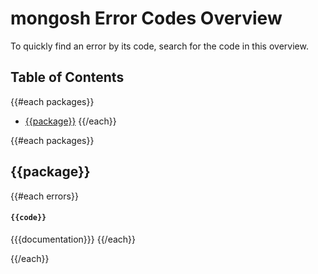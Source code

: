 # mongosh Error Codes Overview

To quickly find an error by its code, search for the code in this overview.

## Table of Contents
{{#each packages}}
* [{{package}}](#{{package}})
{{/each}}

{{#each packages}}

## {{package}}
{{#each errors}}
#### `{{code}}`
{{{documentation}}}
{{/each}}

{{/each}}